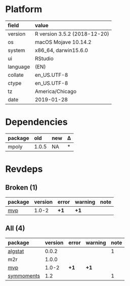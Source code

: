# Platform

|field    |value                        |
|:--------|:----------------------------|
|version  |R version 3.5.2 (2018-12-20) |
|os       |macOS Mojave 10.14.2         |
|system   |x86_64, darwin15.6.0         |
|ui       |RStudio                      |
|language |(EN)                         |
|collate  |en_US.UTF-8                  |
|ctype    |en_US.UTF-8                  |
|tz       |America/Chicago              |
|date     |2019-01-28                   |

# Dependencies

|package |old   |new |Δ  |
|:-------|:-----|:---|:--|
|mpoly   |1.0.5 |NA  |*  |

# Revdeps

## Broken (1)

|package                |version |error  |warning |note |
|:----------------------|:-------|:------|:-------|:----|
|[mvp](problems.md#mvp) |1.0-2   |__+1__ |__+1__  |     |

## All (4)

|package                              |version |error  |warning |note |
|:------------------------------------|:-------|:------|:-------|:----|
|[algstat](problems.md#algstat)       |0.0.2   |       |        |1    |
|m2r                                  |1.0.0   |       |        |     |
|[mvp](problems.md#mvp)               |1.0-2   |__+1__ |__+1__  |     |
|[symmoments](problems.md#symmoments) |1.2     |       |        |1    |

